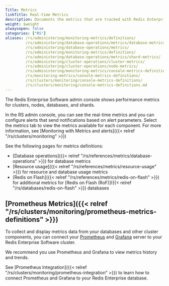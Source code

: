 ```yaml
---
Title: Metrics
linkTitle: Real-time Metrics
description: Documents the metrics that are tracked with Redis Enterprise Software.
weight: $weight
alwaysopen: false
categories: ["RS"]
aliases: /rs/administering/monitoring-metrics/definitions/
         /rs/administering/database-operations/metrics/database-metrics/
         /rs/administering/database-operations/metrics/
         /rs/administering/monitoring-metrics/definitions/
         /rs/administering/database-operations/metrics/shard-metrics/
         /rs/administering/cluster-operations/cluster-metrics/
         /rs/administering/cluster-operations/node-metrics/
         /rs/administering/monitoring-metrics/console-metrics-definitions/
         /rs/monitoring-metrics/console-metrics-definitions/
         /rs/clusters/monitoring/console-metrics-definitions/
         /rs/clusters/monitoring/console-metrics-definitions.md
---
```


The Redis Enterprise Software admin console shows performance metrics for clusters, nodes, databases, and shards. 

In the RS admin console, you can see the real-time metrics and you can configure alerts that send notifications based on alert parameters. Select the metrics tab to view the metrics available for each component. For more information, see [Monitoring with Metrics and alerts]({{< relref "/rs/clusters/monitoring" >}})

See the following pages for metrics definitions:
- [Database operations]({{< relref "/rs/references/metrics/database-operations" >}}) for database metrics
- [Resource usage]({{< relref "/rs/references/metrics/resource-usage" >}}) for resource and database usage metrics
- [Redis on Flash]({{< relref "/rs/references/metrics/redis-on-flash" >}}) for additional metrics for [Redis on Flash (RoF)]({{< relref "/rs/databases/redis-on-flash" >}}) databases

## [Prometheus Metrics]({{< relref "/rs/clusters/monitoring/prometheus-metrics-definitions" >}})

To collect and display metrics data from your databases and other cluster components,
you can connect your [Prometheus](https://prometheus.io/) and [Grafana](https://grafana.com/) server to your Redis Enterprise Software cluster.

We recommend you use Prometheus and Grafana to view metrics history and trends.

See [Prometheus Integration]({{< relref "/rs/clusters/monitoring/prometheus-integration" >}}) to learn how to connect Prometheus and Grafana to your Redis Enterprise database.
